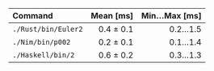 | Command | Mean [ms] | Min…Max [ms] |
|:---|---:|---:|
| `./Rust/bin/Euler2` | 0.4 ± 0.1 | 0.2…1.5 |
| `./Nim/bin/p002` | 0.2 ± 0.1 | 0.1…1.4 |
| `./Haskell/bin/2` | 0.6 ± 0.2 | 0.3…1.3 |
